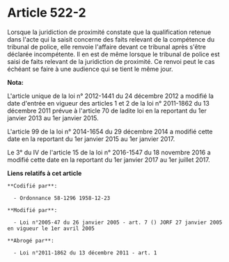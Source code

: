 # Article 522-2

Lorsque la juridiction de proximité constate que la qualification retenue dans l'acte qui la saisit concerne des faits
relevant de la compétence du tribunal de police, elle renvoie l'affaire devant ce tribunal après s'être déclarée
incompétente. Il en est de même lorsque le tribunal de police est saisi de faits relevant de la juridiction de proximité. Ce
renvoi peut le cas échéant se faire à une audience qui se tient le même jour.

**Nota:**

L'article unique de la loi n° 2012-1441 du 24 décembre 2012 a modifié la date d'entrée en vigueur des articles 1 et 2 de la
loi n° 2011-1862 du 13 décembre 2011 prévue à l'article 70 de ladite loi en la reportant du 1er janvier 2013 au 1er janvier
2015.

L'article 99 de la loi n° 2014-1654 du 29 décembre 2014 a modifié cette date en la reportant du 1er janvier 2015 au 1er
janvier 2017.

Le 3° du IV de l'article 15 de la loi n° 2016-1547 du 18 novembre 2016 a modifié cette date en la reportant du 1er janvier
2017 au 1er juillet 2017.

**Liens relatifs à cet article**

	**Codifié par**:

	  - Ordonnance 58-1296 1958-12-23

	**Modifié par**:

	  - Loi n°2005-47 du 26 janvier 2005 - art. 7 () JORF 27 janvier 2005 en vigueur le 1er avril 2005

	**Abrogé par**:

	  - Loi n°2011-1862 du 13 décembre 2011 - art. 1
